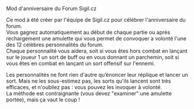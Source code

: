 Mod d'anniversaire du Forum Sigil.cz

Ce mod à été créer par l'équipe de Sigil.cz pour célébrer l'anniversaire du forum.  
Vous gagnez automatiquement au début de chaque partie ou après rechargement une amulette qui vous permet de convoquer a volonté l'une des 12 célèbres personnalités du forum.  
Chaque personnalité vous aidera, soit si vous êtes hors combat en lançant sur le joueur 1 un sort de buff ou en vous donnant un parchemin, soit si vous êtes en combat en lançant un sort offensif sur l'ennemi.  

Les personnalités ne font rien d'autre qu’énoncer leur réplique et lancer un sort. Mais ne les sous-estimez pas, les sorts qu'ils lancent sont très efficaces, et n'oubliez pas : vous pouvez les invoquer à volonté.  
La méthode est contraignante (vous devez "examiner" une amulette portée), mais ça vaut le coup !

